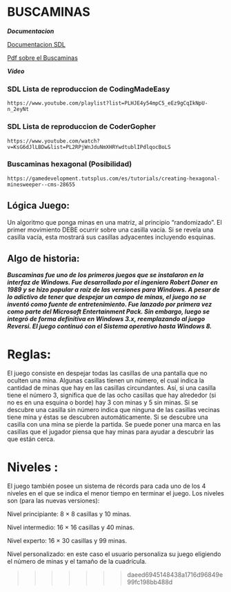 # BUSCAMINAS

***Documentacion***

[Documentacion SDL](https://www.cs.pu.edu.tw/~tsay/course/gameprog/doc/ebooks/Focus%20on%20SDL%20%20(2003).pdf)

[Pdf sobre el Buscaminas ](https://dash.harvard.edu/bitstream/handle/1/14398552/BECERRA-SENIORTHESIS-2015.pdf)
	
***Video***

### SDL Lista de reproduccion de CodingMadeEasy
	https://www.youtube.com/playlist?list=PLHJE4y54mpC5_eEz9gCqIkNpU-n_2eyNt

### SDL Lista de reproduccion de CoderGopher
    https://www.youtube.com/watch?v=KsG6dJlLBDw&list=PL2RPjWnJduNmXHRYwdtublIPdlqocBoLS
	
### Buscaminas hexagonal (Posibilidad)
	
	https://gamedevelopment.tutsplus.com/es/tutorials/creating-hexagonal-minesweeper--cms-28655

## Lógica Juego:
Un algoritmo que ponga minas en una matriz, al principio “randomizado”.
El primer movimiento DEBE ocurrir sobre una casilla vacía.
Si se revela una casilla vacía, esta mostrará sus casillas adyacentes incluyendo esquinas.


## **Algo de historia:**

  ***Buscaminas fue uno de los primeros juegos que se instalaron en la interfaz de Windows. Fue desarrollado por el ingeniero Robert Doner en 1989 y se hizo popular a raíz de las versiones para Windows. A pesar de lo adictivo de tener que despejar un campo de minas, el juego no se inventó como fuente de entretenimiento.
  Fue lanzado por primera vez como parte del Microsoft Entertainment Pack. Sin embargo, luego se integró de forma definitiva en Windows 3.x, reemplazando al juego Reversi. El juego continuó con el Sistema operativo hasta Windows 8.***

# Reglas:

El juego consiste en despejar todas las casillas de una pantalla que no oculten una mina.
Algunas casillas tienen un número, el cual indica la cantidad de minas que hay en las casillas circundantes. Así, si una casilla tiene el número 3, significa que de las ocho casillas que hay alrededor (si no es en una esquina o borde) hay 3 con minas y 5 sin minas. Si se descubre una casilla sin número indica que ninguna de las casillas vecinas tiene mina y éstas se descubren automáticamente.
Si se descubre una casilla con una mina se pierde la partida.
Se puede poner una marca en las casillas que el jugador piensa que hay minas para ayudar a descubrir las que están cerca.
 
# Niveles : 
El juego también posee un sistema de récords para cada uno de los 4 niveles en el que se indica el menor tiempo en terminar el juego. Los niveles son (para las nuevas versiones):

Nivel principiante: 8 × 8 casillas y 10 minas.

Nivel intermedio: 16 × 16 casillas y 40 minas.

Nivel experto: 16 × 30 casillas y 99 minas.

Nivel personalizado: en este caso el usuario personaliza su juego eligiendo el número de minas y el tamaño de la cuadrícula.
>>>>>>> daeed6945148438a1716d96849e99fc198bb488d
